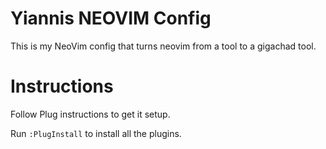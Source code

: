 # Yiannis NEOVIM Config

This is my NeoVim config that turns neovim from a tool to a gigachad tool.

# Instructions

Follow Plug instructions to get it setup.

Run `:PlugInstall` to install all the plugins.

